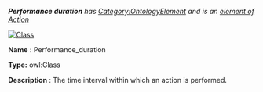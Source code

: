 ___Performance duration__ 
 has
 [Category:OntologyElement](../../Category/OntologyElement "Category:OntologyElement") 
 and is an
 [element of](../../Property/ElementOf "Property:ElementOf") 
[Action](../../Submissions/Action "Submissions:Action")_




  





[![Class](../../images/thumb/2/27/Class.gif/45px-Class.gif)](../../Image/Class.gif "Class")


__Name__ 
 : Performance\_duration
 



__Type:__ 
 owl:Class
 



__Description__ 
 : The time interval within which an action is performed.
